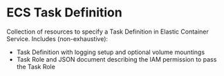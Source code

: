 # ECS Task Definition

Collection of resources to specify a Task Definition in Elastic Container Service. Includes (non-exhaustive):

* Task Definition with logging setup and optional volume mountings
* Task Role and JSON document describing the IAM permission to pass the Task Role
